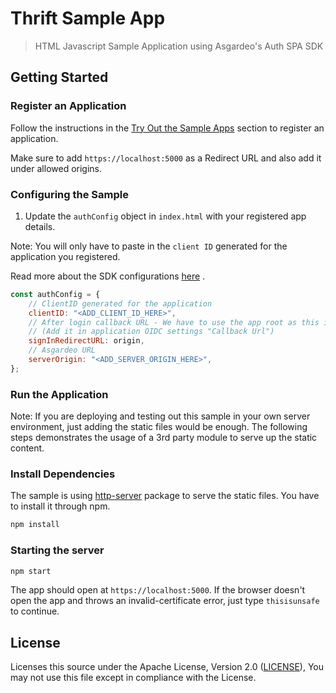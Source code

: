 # Thrift Sample App

> HTML Javascript Sample Application using Asgardeo's Auth SPA SDK

## Getting Started

### Register an Application

Follow the instructions in the [Try Out the Sample Apps](../../README.md#try-out-the-sample-apps) section to register an application.

Make sure to add `https://localhost:5000` as a Redirect URL and also add it under allowed origins.

### Configuring the Sample

1. Update the `authConfig` object in `index.html` with your registered app details.

Note: You will only have to paste in the `client ID` generated for the application you registered.

Read more about the SDK configurations [here](../../README.md#initialize) .

```js
const authConfig = {
    // ClientID generated for the application
    clientID: "<ADD_CLIENT_ID_HERE>",
    // After login callback URL - We have to use the app root as this is a SPA
    // (Add it in application OIDC settings "Callback Url")
    signInRedirectURL: origin,
    // Asgardeo URL
    serverOrigin: "<ADD_SERVER_ORIGIN_HERE>",
};
```

### Run the Application

Note: If you are deploying and testing out this sample in your own server environment, just adding the static files would be enough.
The following steps demonstrates the usage of a 3rd party module to serve up the static content.

### Install Dependencies

The sample is using [http-server](https://www.npmjs.com/package/http-server) package to serve the static files.
You have to install it through npm.

```bash
npm install
```

### Starting the server

```bash
npm start
```

The app should open at `https://localhost:5000`. If the browser doesn't open the app and throws an invalid-certificate error, just type `thisisunsafe` to continue.

## License

Licenses this source under the Apache License, Version 2.0 ([LICENSE](../../LICENSE)), You may not use this file except in compliance with the License.
